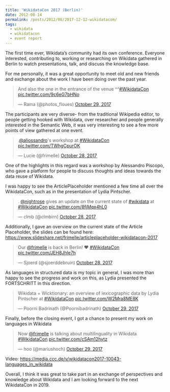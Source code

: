 ```yaml
---
title: 'WikidataCon 2017 (Berlin)'
date: 2012-08-14
permalink: /posts/2012/08/2017-12-12-wikidatacom/
tags:
  - wikidata
  - wikidatacon
  - event report
---
```


The first time ever, Wikidata’s community had its own conference.
Everyone interested, contributing to, working or researching on Wikidata gathered in Berlin to watch presentations, talk, and discuss the knowledge base.

For me personally, it was a great opportunity to meet old and new friends and exchange about the work I have been doing over the past year. 

<blockquote class="twitter-tweet" data-lang="en"><p lang="en" dir="ltr">And also the one in the entrance of the venue ^^<a href="https://twitter.com/hashtag/WikidataCon?src=hash&amp;ref_src=twsrc%5Etfw">#WikidataCon</a> <a href="https://t.co/9c6eG7bHNo">pic.twitter.com/9c6eG7bHNo</a></p>&mdash; Rama (@photos_floues) <a href="https://twitter.com/photos_floues/status/924628029032292352?ref_src=twsrc%5Etfw">October 29, 2017</a></blockquote>
<script async src="https://platform.twitter.com/widgets.js" charset="utf-8"></script>

The participants are very diverse- from the traditional Wikipedia editor, to people getting hooked with Wikidata, over researcher and people generally interested in the Semantic Web, it was very interesting to see a few more points of view gathered at one event. 

<blockquote class="twitter-tweet" data-lang="en"><p lang="en" dir="ltr">.<a href="https://twitter.com/aliossandro?ref_src=twsrc%5Etfw">@aliossandro</a>&#39;s workshop at <a href="https://twitter.com/hashtag/WikidataCon?src=hash&amp;ref_src=twsrc%5Etfw">#WikidataCon</a> <a href="https://t.co/TWhgCpurOK">pic.twitter.com/TWhgCpurOK</a></p>&mdash; Lucie (@frimelle) <a href="https://twitter.com/frimelle/status/924293396725944320?ref_src=twsrc%5Etfw">October 28, 2017</a></blockquote>
<script async src="https://platform.twitter.com/widgets.js" charset="utf-8"></script>

One of the highlights in this regard was a workshop by Alessandro Piscopo, who gave a platform for people to discuss thoughts and ideas towards the data reuse of Wikidata.  

I was happy to see the ArticlePlaceholder mentioned a few time all over the WikidataCon, such as in the presentation of Lydia Pintscher. 

<blockquote class="twitter-tweet" data-lang="en"><p lang="en" dir="ltr">. <a href="https://twitter.com/nightrose?ref_src=twsrc%5Etfw">@nightrose</a> gives an update on the current state of  <a href="https://twitter.com/hashtag/wikidata?src=hash&amp;ref_src=twsrc%5Etfw">#wikidata</a> at <a href="https://twitter.com/hashtag/WikidataCon?src=hash&amp;ref_src=twsrc%5Etfw">#WikidataCon</a> <a href="https://t.co/8fjMqx4hL0">pic.twitter.com/8fjMqx4hL0</a></p>&mdash; clmb (@clmbirn) <a href="https://twitter.com/clmbirn/status/924205177737043968?ref_src=twsrc%5Etfw">October 28, 2017</a></blockquote>
<script async src="https://platform.twitter.com/widgets.js" charset="utf-8"></script>

Additionally, I gave an overview on the current state of the Article Placeholder, the slides can be found here: https://www.slideshare.net/frimelle/articleplaceholder-wikidatacon-2017

<blockquote class="twitter-tweet" data-lang="en"><p lang="en" dir="ltr">Our <a href="https://twitter.com/frimelle?ref_src=twsrc%5Etfw">@frimelle</a> is back in Berlin! ❤️ <a href="https://twitter.com/hashtag/WikidataCon?src=hash&amp;ref_src=twsrc%5Etfw">#WikidataCon</a> <a href="https://t.co/JEH8Jhle7h">pic.twitter.com/JEH8Jhle7h</a></p>&mdash; Sjoerd (@sjoerddebruin) <a href="https://twitter.com/sjoerddebruin/status/924313593159585792?ref_src=twsrc%5Etfw">October 28, 2017</a></blockquote>
<script async src="https://platform.twitter.com/widgets.js" charset="utf-8"></script>

As languages in structured data is my topic in general, I was more than happy to see the progress and work on this, as Lydia presented the FORTSCHRITT in this direction. 

<blockquote class="twitter-tweet" data-lang="en"><p lang="en" dir="ltr">Wikidata + Wicktionary: an overview of lexicographic data by Lydia Pintscher at <a href="https://twitter.com/hashtag/WikidataCon?src=hash&amp;ref_src=twsrc%5Etfw">#WikidataCon</a> <a href="https://t.co/W2Mra8ME8K">pic.twitter.com/W2Mra8ME8K</a></p>&mdash; Poorni Badrinath (@Poornibadrinath) <a href="https://twitter.com/Poornibadrinath/status/924580718424088576?ref_src=twsrc%5Etfw">October 29, 2017</a></blockquote>
<script async src="https://platform.twitter.com/widgets.js" charset="utf-8"></script>

Finally, before the closing event, I got a chance to present my work on languages in Wikidata 

<blockquote class="twitter-tweet" data-lang="en"><p lang="en" dir="ltr">Now <a href="https://twitter.com/frimelle?ref_src=twsrc%5Etfw">@frimelle</a> is talking about multilinguality in Wikidata <a href="https://twitter.com/hashtag/WikidataCon?src=hash&amp;ref_src=twsrc%5Etfw">#WikidataCon</a> <a href="https://t.co/cSAm12hytz">pic.twitter.com/cSAm12hytz</a></p>&mdash; hoo (@mariushoch) <a href="https://twitter.com/mariushoch/status/924644765957795840?ref_src=twsrc%5Etfw">October 29, 2017</a></blockquote>
<script async src="https://platform.twitter.com/widgets.js" charset="utf-8"></script>

Video: https://media.ccc.de/v/wikidatacon2017-10043-languages_in_wikidata

Overall, I think it was great to take part in an exchange of perspectives and knowledge about Wikidata and I am looking forward to the next WikidataCon in 2019. 